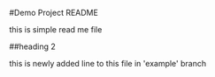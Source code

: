#Demo Project README

this is simple read me file

##heading 2

this is newly added line to this file in 'example' branch
